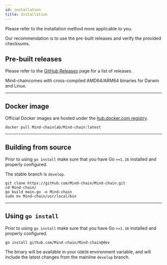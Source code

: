 ```yaml
---
id: installation
title: Installation
---
```


Please refer to the installation method more applicable to you.

Our recommendation is to use the pre-built releases and verify the provided checksums.

## Pre-built releases

Please refer to the [GitHub Releases](https://github.com/Mind-chain/Mind-chain/releases) page for a list of releases.

Mind-chaincomes with cross-compiled AMD64/ARM64 binaries for Darwin and Linux.

--- 

## Docker image

Official Docker images are hosted under the [hub.docker.com registry](https://hub.docker.com/r/Mind-chainlab/Mind-chain).

`docker pull Mind-chainlab/Mind-chain:latest`

---

## Building from source

Prior to using `go install` make sure that you have Go `>=1.16` installed and properly configured.

The stable branch is `develop`.

```shell
git clone https://github.com/Mind-chain/Mind-chain.git
cd Mind-chain/
go build main.go -o Mind-chain
sudo mv Mind-chain/usr/local/bin
```

---

## Using `go install`

Prior to using `go install` make sure that you have Go `>=1.16` installed and properly configured.

`go install github.com/Mind-chain/Mind-chain@dev`

The binary will be available in your `GOBIN` environment variable, and will include the latest changes from the mainline `develop` branch.
